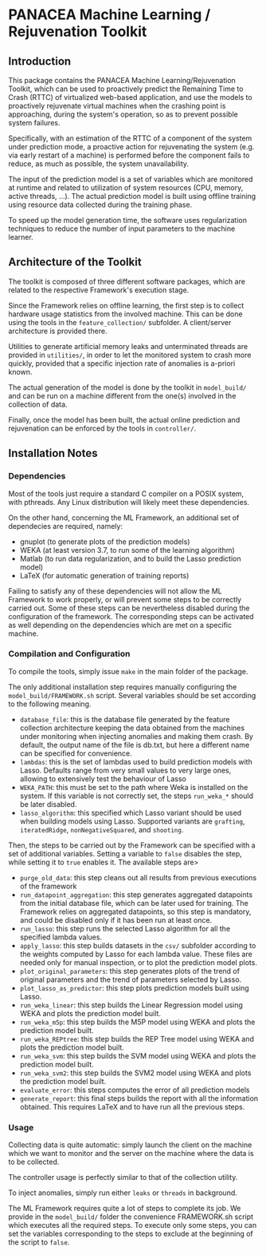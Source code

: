PANACEA Machine Learning / Rejuvenation Toolkit
===============================================


Introduction
------------

This package contains the PANACEA Machine Learning/Rejuvenation Toolkit,
which can be used to proactively predict the Remaining Time to Crash (RTTC) of
virtualized web-based application, and use the models to proactively
rejuvenate virtual machines when the crashing point is approaching,
during the system's operation, so as to prevent possible system failures.

Specifically, with an estimation of the RTTC of a component of the system 
under prediction mode, a proactive action for rejuvenating the system 
(e.g. via early restart of a machine) is performed before the component fails
to reduce, as much as possible, the system unavailability.

The input of the prediction model is a set of variables which are monitored
at runtime and related to utilization of system resources (CPU, memory, active threads, ...).
The actual prediction model is built using offline training using resource data
collected during the training phase.

To speed up the model generation time, the software uses regularization techniques 
to reduce the number of input parameters to the machine learner.



Architecture of the Toolkit
---------------------------

The toolkit is composed of three different software packages,
which are related to the respective Framework's execution stage.

Since the Framework relies on offline learning, the first step
is to collect hardware usage statistics from the involved machine.
This can be done using the tools in the `feature_collection/`
subfolder. A client/server architecture is provided there.

Utilities to generate artificial memory leaks and unterminated
threads are provided in `utilities/`, in order to let the monitored
system to crash more quickly, provided that a specific injection
rate of anomalies is a-priori known.

The actual generation of the model is done by the toolkit
in `model_build/` and can be run on a machine different from
the one(s) involved in the collection of data.

Finally, once the model has been built, the actual online prediction
and rejuvenation can be enforced by the tools in `controller/`. 




Installation Notes
------------------

### Dependencies

Most of the tools just require a standard C compiler on a POSIX
system, with pthreads. Any Linux distribution will likely meet
these dependencies.

On the other hand, concerning the ML Framework, an additional set
of dependecies are required, namely:
  - gnuplot (to generate plots of the prediction models)
  - WEKA (at least version 3.7, to run some of the learning algorithm)
  - Matlab (to run data regularization, and to build the Lasso prediction model)
  - LaTeX (for automatic generation of training reports)
  
Failing to satisfy any of these dependencies will not allow the
ML Framework to work properly, or will prevent some steps to
be correctly carried out. Some of these steps can be nevertheless
disabled during the configuration of the framework. The corresponding
steps can be activated as well depending on the dependencies which
are met on a specific machine.


### Compilation and Configuration

To compile the tools, simply issue `make` in the main folder
of the package.

The only additional installation step requires manually
configuring the `model_build/FRAMEWORK.sh` script. Several
variables should be set according to the following meaning.

  - `database_file`: this is the database file generated by the feature
					 collection architecture keeping the data obtained from
					 the machines under monitoring when injecting anomalies
					 and making them crash. By default, the output name
					 of the file is db.txt, but here a different name
					 can be specified for convenience.
  - `lambdas`: this is the set of lambdas used to build prediction models
			   with Lasso. Defaults range from very small values to very
			   large ones, allowing to extensively test the behaviour of
			   Lasso
  - `WEKA_PATH`: this must be set to the path where Weka is installed on
			     the system. If this variable is not correctly set, the steps
				 `run_weka_*` should be later disabled.
  - `lasso_algorithm`: this specified which Lasso variant should be used
					   when building models using Lasso. Supported variants
					   are `grafting`, `iteratedRidge`, `nonNegativeSquared`, and
					   `shooting`.

Then, the steps to be carried out by the Framework can be specified
with a set of additional variables. Setting a variable to `false`
disables the step, while setting it to `true` enables it. The available
steps are>

  - `purge_old_data`: this step cleans out all results from previous
						executions of the framework
  - `run_datapoint_aggregation`: this step generates aggregated datapoints
						from the initial database file, which can be later
						used for training. The Framework relies on aggregated
						datapoints, so this step is mandatory, and could be
						disabled only if it has been run at least once.
  - `run_lasso`: this step runs the selected Lasso algorithm for all the
				 specified lambda values.
  - `apply_lasso`: this step builds datasets in the `csv/` subfolder according
				   to the weights computed by Lasso for each lambda value. These
				   files are needed only for manual inspection, or to plot the
				   prediction model plots.
  - `plot_original_parameters`: this step generates plots of the trend of original parameters
								and the trend of parameters selected by Lasso.
  - `plot_lasso_as_predictor`: this step plots prediction models built using Lasso.
  - `run_weka_linear`: this step builds the Linear Regression model using WEKA and
					   plots the prediction model built.
  - `run_weka_m5p`: this step builds the M5P model using WEKA and
					   plots the prediction model built.
  - `run_weka_REPtree`: this step builds the REP Tree model using WEKA and
					   plots the prediction model built.
  - `run_weka_svm`: this step builds the SVM model using WEKA and
					   plots the prediction model built.
  - `run_weka_svm2`: this step builds the SVM2 model using WEKA and
					   plots the prediction model built.
  - `evaluate_error`: this steps computes the error of all prediction models
  - `generate_report`: this final steps builds the report with all the information
					   obtained. This requires LaTeX and to have run all the previous
					   steps.


### Usage

Collecting data is quite automatic: simply launch the client
on the machine which we want to monitor and the server on
the machine where the data is to be collected.

The controller usage is perfectly similar to that of the
collection utility.

To inject anomalies, simply run either `leaks` or `threads`
in background.

The ML Framework requires quite a lot of steps to complete
its job. We provide in the `model_build/` folder the convenience
FRAMEWORK.sh script which executes all the required steps.
To execute only some steps, you can set the variables
corresponding to the steps to exclude at the beginning of
the script to `false`.
